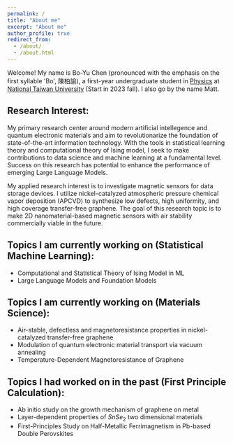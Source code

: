 ```yaml
---
permalink: /
title: "About me"
excerpt: "About me"
author_profile: true
redirect_from:
  - /about/
  - /about.html
---
```


Welcome! My name is Bo-Yu Chen (pronounced with the emphasis on the first syllable 'Bo', 陳柏諭), a first-year undergraduate student in <a href="https://www.phys.ntu.edu.tw/enphysics/Default.html" target="_blank">Physics</a> at <a href="https://www.ntu.edu.tw/english/" target="_blank">National Taiwan University</a> (Start in 2023 fall). I also go by the name Matt.

## Research Interest:
My primary research center around modern artificial intellegence and quantum electronic materials and aim to revolutionarize the foundation of state-of-the-art information technology. With the tools in statistical learning theory and computational theory of Ising model, I seek to make contributions to data science and machine learning at a fundamental level. Success on this research has potential to enhance the performance of emerging Large Language Models. 

My applied research interest is to investigate magnetic sensors for data storage devices. I utilize nickel-catalyzed atmospheric pressure chemical vapor deposition (APCVD) to synthesize low defects, high uniformity, and high coverage transfer-free graphene. The goal of this research topic is to make 2D nanomaterial-based magnetic sensors with air stability commercially viable in the future.

## Topics I am currently working on (Statistical Machine Learning):
* Computational and Statistical Theory of Ising Model in ML
* Large Language Models and Foundation Models

## Topics I am currently working on (Materials Science):
* Air-stable, defectless and magnetoresistance properties in nickel-catalyzed transfer-free graphene
* Modulation of quantum electronic material transport via vacuum annealing
* Temperature-Dependent Magnetoresistance of Graphene

## Topics I had worked on in the past (First Principle Calculation):
* Ab initio study on the growth mechanism of graphene on metal
* Layer-dependent properties of $SnSe_2$ two dimensional materials
* First-Principles Study on Half-Metallic Ferrimagnetism in Pb-based Double Perovskites
